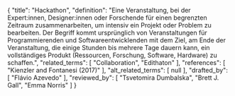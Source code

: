 {
    "title": "Hackathon",
    "definition": "Eine Veranstaltung, bei der Expert:innen, Designer:innen oder Forschende für einen begrenzten Zeitraum zusammenarbeiten, um intensiv ein Projekt oder Problem zu bearbeiten. Der Begriff kommt ursprünglich von Veranstaltungen für Programmierenden und Softwareentwicklenden mit dem Ziel, am Ende der Veranstaltung, die einige Stunden bis mehrere Tage dauern kann, ein vollständiges Produkt (Ressourcen, Forschung, Software, Hardware) zu schaffen.",
    "related_terms": [
        "Collaboration",
        "Edithaton"
    ],
    "references": [
        "Kienzler and Fontanesi (2017)"
    ],
    "alt_related_terms": [
        null
    ],
    "drafted_by": [
        "Flávio Azevedo"
    ],
    "reviewed_by": [
        "Tsvetomira Dumbalska",
        "Brett J. Gall",
        "Emma Norris"
    ]
}